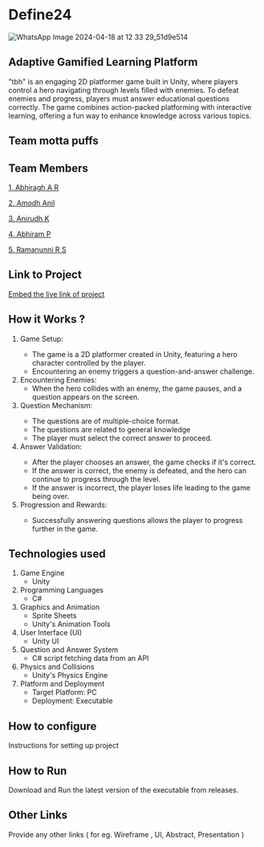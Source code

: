 # Define24

![WhatsApp Image 2024-04-18 at 12 33 29_51d9e514](https://github.com/Definehack/Define24/assets/79042374/4d6c229a-5048-4ac9-bba6-c0e835e22097)

## Adaptive Gamified Learning Platform
"tbh" is an engaging 2D platformer game built in Unity, where players control a hero navigating through levels filled with enemies. To defeat enemies and progress, players must answer educational questions correctly. The game combines action-packed platforming with interactive learning, offering a fun way to enhance knowledge across various topics.

## Team motta puffs

## Team Members
<a href="https://github.com/n0nsense-404" target="_blank">1. Abhiragh A R</a>

<a href="https://github.com/AmodhAnil" target="_blank">2. Amodh Anil</a>

<a href="https://github.com/Anirudh-Kuldeep" target="_blank">3. Anirudh K</a>

<a href="https://github.com/AbiAbiii" target="_blank">4. Abhiram P</a>

<a href="https://github.com/igris39" target="_blank">5. Ramanunni R S</a>

## Link to Project
[Embed the live link of project](live_link)

## How it Works ?
<ol>
<li>Game Setup:</li>
  <ul>
<li>The game is a 2D platformer created in Unity, featuring a hero character controlled by the player.</li>
<li>Encountering an enemy triggers a question-and-answer challenge.</li>
  </ul>
<li>Encountering Enemies:
  <ul>
<li>When the hero collides with an enemy, the game pauses, and a question appears on the screen.</li>
    </ul>
<li>Question Mechanism:</li>
    <ul>
<li>The questions are of multiple-choice  format.</li>
<li>The questions are related to general knowledge</li>
<li>The player must select the correct answer to proceed.</li>
      </ul>
<li>Answer Validation:</li>
      <ul>
<li>After the player chooses an answer, the game checks if it's correct.</li>
<li>If the answer is correct, the enemy is defeated, and the hero can continue to progress through the level.</li>
<li>If the answer is incorrect, the player loses life leading to the game being over.</li>
        </ul>
<li>Progression and Rewards:</li>
  <ul>
<li>Successfully answering questions allows the player to progress further in the game.</li>
  </ul>
</ol>

## Technologies used
   <ol>
       <li>
           Game Engine
           <ul>
               <li>Unity</li>
           </ul>
       </li>
       <li>
           Programming Languages
           <ul>
               <li>C#</li>
           </ul>
       </li>
       <li>
           Graphics and Animation
           <ul>
               <li>Sprite Sheets</li>
               <li>Unity's Animation Tools</li>
           </ul>
       </li>
       <li>
           User Interface (UI)
           <ul>
               <li>Unity UI</li>
           </ul>
       </li>
       <li>
           Question and Answer System
           <ul>
               <li>C# script fetching data from an API</li>
           </ul>
       </li>
       <li>
           Physics and Collisions
           <ul>
               <li>Unity's Physics Engine</li>
           </ul>
       </li>
       <li>
           Platform and Deployment
           <ul>
               <li>Target Platform: PC</li>
               <li>Deployment: Executable</li>
           </ul>
       </li>
   </ol>

## How to configure
Instructions for setting up project

## How to Run
Download and Run the latest version of the executable from releases.

## Other Links
Provide any other links ( for eg. Wireframe , UI, Abstract, Presentation )
